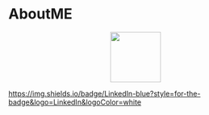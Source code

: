 # AboutME
<div id="header" align="center">
  <img src="https://media.giphy.com/media/M9gbBd9nbDrOTu1Mqx/giphy.gif" width="100"/>
</div>

[
](https://img.shields.io/badge/LinkedIn-blue?style=for-the-badge&logo=LinkedIn&logoColor=white
)https://img.shields.io/badge/LinkedIn-blue?style=for-the-badge&logo=LinkedIn&logoColor=white
